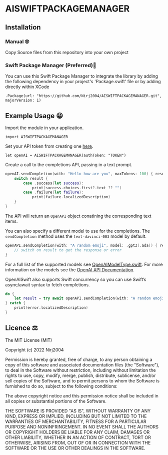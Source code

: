 # AISWIFTPACKAGEMANAGER

## Installation 


### Manual 🤓
 Copy Source files from this repository into your own project

### Swift Package Manager (Preferred)📱
 You can use this Swift Package Manager to integrate the library by adding the following dependency in your project's 'Package.swift' file or by adding directly within XCode
 
`.Package(url: "https://github.com/Nirj2004/AISWIFTPACKAGEMANAGER.git", majorVersion: 1)`


## Example Usage 😀

Import the module in your application.

`import AISWIFTPACKAGEMANAGER`


Set your API token from creating one [here](https://beta.openai.com/account/api-keys).


`let openAI = AISWIFTPACKAGEMANAGER(authToken: "TOKEN")`


Create a call to the completions API, passing in a text prompt.


```swift
openAI.sendCompletion(with: "Hello how are you", maxTokens: 100) { result in // Result<OpenAI, OpenAIError>
    switch result {
        case .success(let success):
            print(success.choices.first?.text ?? "")
        case .failure(let failure):
            print(failure.localizedDescription)
    }
}
```

The API will return an `OpenAPI` object conatining the corresponding text items.


You can also specify a different model to use for the completions. The `sendCompletion` method uses the `text-davinci-003` model by default.

```swift
openAPI.sendCompletion(with: "A random emoji", model: .gpt3(.ada)) { result in // Result<OpenAI, OpenAIError>
    // switch on result to get the response or error
}
```
For a full list of the supported models see [OpenAIModelType.swift](https://github.com/Nirj2004/AISWIFTPACKAGEMANAGER/blob/main/Sources/OpenAISwift/Models/OpenAIModelType.swift). For more information on the models see the [OpenAI API Documentation](https://beta.openai.com/docs/models).

OpenAISwift also supports Swift concurrency so you can use Swift’s async/await syntax to fetch completions.

```swift
do {
	let result = try await openAPI.sendCompletion(with: "A random emoji")
} catch {
	print(error.localizedDescription)
}
```

## Licence ⚖️

The MIT License (MIT)

Copyright (c) 2022 Nirj2004

Permission is hereby granted, free of charge, to any person obtaining a copy of this software and associated documentation files (the "Software"), to deal in the Software without restriction, including without limitation the rights to use, copy, modify, merge, publish, distribute, sublicense, and/or sell copies of the Software, and to permit persons to whom the Software is furnished to do so, subject to the following conditions:

The above copyright notice and this permission notice shall be included in all copies or substantial portions of the Software.

THE SOFTWARE IS PROVIDED "AS IS", WITHOUT WARRANTY OF ANY KIND, EXPRESS OR IMPLIED, INCLUDING BUT NOT LIMITED TO THE WARRANTIES OF MERCHANTABILITY, FITNESS FOR A PARTICULAR PURPOSE AND NONINFRINGEMENT. IN NO EVENT SHALL THE AUTHORS OR COPYRIGHT HOLDERS BE LIABLE FOR ANY CLAIM, DAMAGES OR OTHER LIABILITY, WHETHER IN AN ACTION OF CONTRACT, TORT OR OTHERWISE, ARISING FROM, OUT OF OR IN CONNECTION WITH THE SOFTWARE OR THE USE OR OTHER DEALINGS IN THE SOFTWARE.